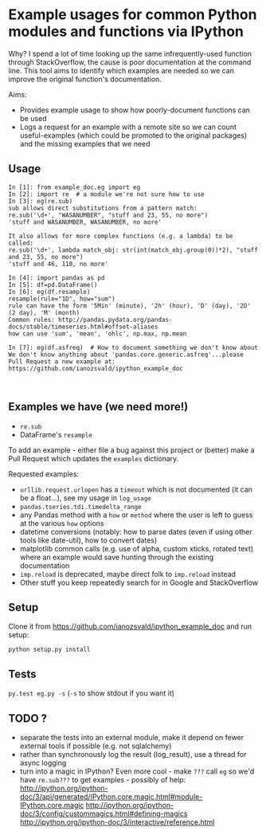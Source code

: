 # Example usages for common Python modules and functions via IPython

Why? I spend a lot of time looking up the same infrequently-used function through StackOverflow, the cause is poor documentation at the command line. This tool aims to identify which examples are needed so we can improve the original function's documentation.

Aims:
* Provides example usage to show how poorly-document functions can be used
* Logs a request for an example with a remote site so we can count useful-examples (which could be promoted to the original packages) and the missing examples that we need

## Usage

```
In [1]: from example_doc.eg import eg
In [2]: import re  # a module we're not sure how to use
In [3]: eg(re.sub)
sub allows direct substitutions from a pattern match:
re.sub('\d+', "WASANUMBER", "stuff and 23, 55, no more")
'stuff and WASANUMBER, WASANUMBER, no more'

It also allows for more complex functions (e.g. a lambda) to be called:
re.sub('\d+', lambda match_obj: str(int(match_obj.group(0))*2), "stuff and 23, 55, no more")
'stuff and 46, 110, no more'

In [4]: import pandas as pd
In [5]: df=pd.DataFrame()
In [6]: eg(df.resample)
resample(rule="1D", how="sum")
rule can have the form '5Min' (minute), '2h' (hour), 'D' (day), '2D' (2 day), 'M' (month)
Common rules: http://pandas.pydata.org/pandas-docs/stable/timeseries.html#offset-aliases
how can use 'sum', 'mean', 'ohlc', np.max, np.mean

In [7]: eg(df.asfreq)  # How to document something we don't know about
We don't know anything about 'pandas.core.generic.asfreq'...please Pull Request a new example at: https://github.com/ianozsvald/ipython_example_doc



```

## Examples we have (we need more!)

* `re.sub`
* DataFrame's `resample`

To add an example - either file a bug against this project or (better) make a Pull Request which updates the `examples` dictionary.

Requested examples:

* `urllib.request.urlopen` has a `timeout` which is not documented (it can be a float...), see my usage in `log_usage`
* `pandas.tseries.tdi.timedelta_range`
* any Pandas method with a `how` or `method` where the user is left to guess at the various `how` options
* datetime conversions (notably: how to parse dates (even if using other tools like date-util), how to convert dates)
* matplotlib common calls (e.g. use of alpha, custom xticks, rotated text) where an example would save hunting through the existing documentation
* `imp.reload` is deprecated, maybe direct folk to `imp.reload` instead
* Other stuff you keep repeatedly search for in Google and StackOverflow

## Setup

Clone it from https://github.com/ianozsvald/ipython_example_doc and run setup:

```python setup.py install```

## Tests

``py.test eg.py -s`` (`-s` to show stdout if you want it)

## TODO ?

  * separate the tests into an external module, make it depend on fewer external tools if possible (e.g. not sqlalchemy)
  * rather than synchronously log the result (log_result), use a thread for async logging
  * turn into a magic in IPython? Even more cool - make `???` call `eg` so we'd have `re.sub???` to get examples - possibly of help: http://ipython.org/ipython-doc/3/api/generated/IPython.core.magic.html#module-IPython.core.magic http://ipython.org/ipython-doc/3/config/custommagics.html#defining-magics http://ipython.org/ipython-doc/3/interactive/reference.html
